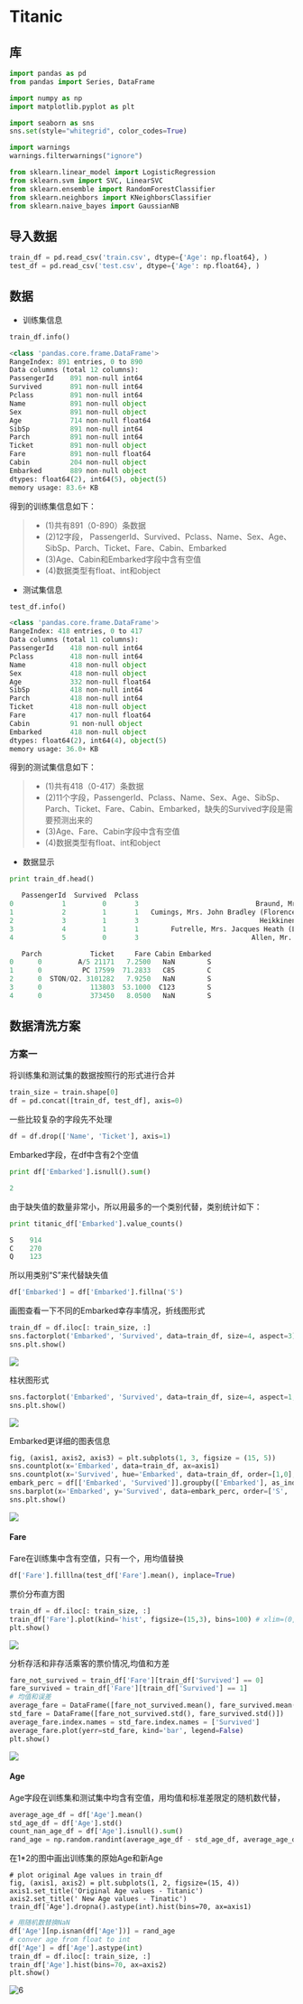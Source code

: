 # Titanic

## 库
```python
import pandas as pd
from pandas import Series, DataFrame

import numpy as np 
import matplotlib.pyplot as plt

import seaborn as sns
sns.set(style="whitegrid", color_codes=True)

import warnings
warnings.filterwarnings("ignore")

from sklearn.linear_model import LogisticRegression
from sklearn.svm import SVC, LinearSVC
from sklearn.ensemble import RandomForestClassifier
from sklearn.neighbors import KNeighborsClassifier
from sklearn.naive_bayes import GaussianNB
```
## 导入数据
```python
train_df = pd.read_csv('train.csv', dtype={'Age': np.float64}, )
test_df = pd.read_csv('test.csv', dtype={'Age': np.float64}, )
```
## 数据
- 训练集信息
```python
train_df.info()
```
```python
<class 'pandas.core.frame.DataFrame'>
RangeIndex: 891 entries, 0 to 890
Data columns (total 12 columns):
PassengerId    891 non-null int64
Survived       891 non-null int64
Pclass         891 non-null int64
Name           891 non-null object
Sex            891 non-null object
Age            714 non-null float64
SibSp          891 non-null int64
Parch          891 non-null int64
Ticket         891 non-null object
Fare           891 non-null float64
Cabin          204 non-null object
Embarked       889 non-null object
dtypes: float64(2), int64(5), object(5)
memory usage: 83.6+ KB
```
得到的训练集信息如下：
> * (1)共有891（0-890）条数据
> * (2)12字段， PassengerId、Survived、Pclass、Name、Sex、Age、SibSp、Parch、Ticket、Fare、Cabin、Embarked
> * (3)Age、Cabin和Embarked字段中含有空值
> * (4)数据类型有float、int和object
  
- 测试集信息
```python
test_df.info()
```

```python
<class 'pandas.core.frame.DataFrame'>
RangeIndex: 418 entries, 0 to 417
Data columns (total 11 columns):
PassengerId    418 non-null int64
Pclass         418 non-null int64
Name           418 non-null object
Sex            418 non-null object
Age            332 non-null float64
SibSp          418 non-null int64
Parch          418 non-null int64
Ticket         418 non-null object
Fare           417 non-null float64
Cabin          91 non-null object
Embarked       418 non-null object
dtypes: float64(2), int64(4), object(5)
memory usage: 36.0+ KB
```
得到的测试集信息如下：
> * (1)共有418（0-417）条数据
> * (2)11个字段，PassengerId、Pclass、Name、Sex、Age、SibSp、Parch、Ticket、Fare、Cabin、Embarked，缺失的Survived字段是需要预测出来的
> * (3)Age、Fare、Cabin字段中含有空值
> * (4)数据类型有float、int和object

- 数据显示
```python
print train_df.head()
```
```python
   PassengerId  Survived  Pclass                                               Name     Sex   Age  SibSp   \
0            1         0       3                             Braund, Mr. Owen Harris    male  22.0      1
1            2         1       1   Cumings, Mrs. John Bradley (Florence Briggs Th...  female  38.0      1
2            3         1       3                              Heikkinen, Miss. Laina  female  26.0      0 
3            4         1       1        Futrelle, Mrs. Jacques Heath (Lily May Peel)  female  35.0      1
4            5         0       3                            Allen, Mr. William Henry    male  35.0      0

   Parch            Ticket     Fare Cabin Embarked  
0      0         A/5 21171   7.2500   NaN        S  
1      0          PC 17599  71.2833   C85        C  
2      0  STON/O2. 3101282   7.9250   NaN        S  
3      0            113803  53.1000  C123        S  
4      0            373450   8.0500   NaN        S 
```
## 数据清洗方案
### 方案一

将训练集和测试集的数据按照行的形式进行合并
```python
train_size = train.shape[0]
df = pd.concat([train_df, test_df], axis=0)
```
一些比较复杂的字段先不处理
```python
df = df.drop(['Name', 'Ticket'], axis=1)
```
Embarked字段，在df中含有2个空值
```python
print df['Embarked'].isnull().sum()
```
```python
2
```
由于缺失值的数量非常小，所以用最多的一个类别代替，类别统计如下：
```python
print titanic_df['Embarked'].value_counts()
```
```python
S    914
C    270
Q    123
```
所以用类别“S”来代替缺失值
```python
df['Embarked'] = df['Embarked'].fillna('S')
```

画图查看一下不同的Embarked幸存率情况，折线图形式
```python
train_df = df.iloc[: train_size, :]
sns.factorplot('Embarked', 'Survived', data=train_df, size=4, aspect=3)
sns.plt.show()
```
![](raw/figure_1.png?raw=true)

柱状图形式
```python
sns.factorplot('Embarked', 'Survived', data=train_df, size=4, aspect=1, kind='bar')
sns.plt.show()
```
![](raw/figure_3.png?raw=true)

Embarked更详细的图表信息
```python
fig, (axis1, axis2, axis3) = plt.subplots(1, 3, figsize = (15, 5))
sns.countplot(x='Embarked', data=train_df, ax=axis1)
sns.countplot(x='Survived', hue='Embarked', data=train_df, order=[1,0], ax=axis2)
embark_perc = df[['Embarked', 'Survived']].groupby(['Embarked'], as_index=False).mean()
sns.barplot(x='Embarked', y='Survived', data=embark_perc, order=['S', 'C', 'Q'], ax=axis3)
sns.plt.show()
```
![](raw/figure_2.png?raw=true)

#### Fare
Fare在训练集中含有空值，只有一个，用均值替换
```python
df['Fare'].filllna(test_df['Fare'].mean(), inplace=True)
```
票价分布直方图
```python
train_df = df.iloc[: train_size, :]
train_df['Fare'].plot(kind='hist', figsize=(15,3), bins=100) # xlim=(0,50)
plt.show()
```
![](raw/figure_4.png?raw=true)

分析存活和非存活乘客的票价情况,均值和方差
```python
fare_not_survived = train_df['Fare'][train_df['Survived'] == 0]
fare_survived = train_df['Fare'][train_df['Survived'] == 1]
# 均值和误差
average_fare = DataFrame([fare_not_survived.mean(), fare_survived.mean()])
std_fare = DataFrame([fare_not_survived.std(), fare_survived.std()])
average_fare.index.names = std_fare.index.names = ['Survived']
average_fare.plot(yerr=std_fare, kind='bar', legend=False)
plt.show()
```
![](raw/figure_5.png?raw=true)

#### Age
Age字段在训练集和测试集中均含有空值，用均值和标准差限定的随机数代替，
```python
average_age_df = df['Age'].mean()
std_age_df = df['Age'].std()
count_nan_age_df = df['Age'].isnull().sum()
rand_age = np.random.randint(average_age_df - std_age_df, average_age_df + std_age_df, size = count_nan_age_df)
```
在1*2的图中画出训练集的原始Age和新Age
```
# plot original Age values in train_df
fig, (axis1, axis2) = plt.subplots(1, 2, figsize=(15, 4))
axis1.set_title('Original Age values - Titanic')
axis2.set_title(' New Age values - Tinatic')
train_df['Age'].dropna().astype(int).hist(bins=70, ax=axis1)
```
```python
# 用随机数替换NaN
df['Age'][np.isnan(df['Age'])] = rand_age
# conver age from float to int
df['Age'] = df['Age'].astype(int)
train_df = df.iloc[: train_size, :]
train_df['Age'].hist(bins=70, ax=axis2)
plt.show()
```
![6](raw/figure_5.png?raw=true)
